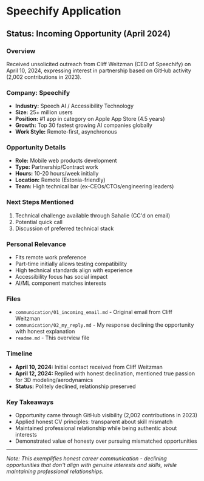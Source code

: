 # Speechify Application

## Status: Incoming Opportunity (April 2024)

### Overview
Received unsolicited outreach from Cliff Weitzman (CEO of Speechify) on April 10, 2024, expressing interest in partnership based on GitHub activity (2,002 contributions in 2023).

### Company: Speechify
- **Industry:** Speech AI / Accessibility Technology
- **Size:** 25+ million users
- **Position:** #1 app in category on Apple App Store (4.5 years)
- **Growth:** Top 30 fastest growing AI companies globally
- **Work Style:** Remote-first, asynchronous

### Opportunity Details
- **Role:** Mobile web products development
- **Type:** Partnership/Contract work
- **Hours:** 10-20 hours/week initially
- **Location:** Remote (Estonia-friendly)
- **Team:** High technical bar (ex-CEOs/CTOs/engineering leaders)

### Next Steps Mentioned
1. Technical challenge available through Sahalie (CC'd on email)
2. Potential quick call
3. Discussion of preferred technical stack

### Personal Relevance
- Fits remote work preference
- Part-time initially allows testing compatibility
- High technical standards align with experience
- Accessibility focus has social impact
- AI/ML component matches interests

### Files
- `communication/01_incoming_email.md` - Original email from Cliff Weitzman
- `communication/02_my_reply.md` - My response declining the opportunity with honest explanation
- `readme.md` - This overview file

### Timeline
- **April 10, 2024:** Initial contact received from Cliff Weitzman
- **April 12, 2024:** Replied with honest declination, mentioned true passion for 3D modeling/aerodynamics
- **Status:** Politely declined, relationship preserved

### Key Takeaways
- Opportunity came through GitHub visibility (2,002 contributions in 2023)
- Applied honest CV principles: transparent about skill mismatch
- Maintained professional relationship while being authentic about interests
- Demonstrated value of honesty over pursuing mismatched opportunities

---

*Note: This exemplifies honest career communication - declining opportunities that don't align with genuine interests and skills, while maintaining professional relationships.*
